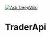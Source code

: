 [![Ask DeepWiki](https://deepwiki.com/badge.svg)](https://deepwiki.com/UserName-Lotus/TraderApi)

# TraderApi
